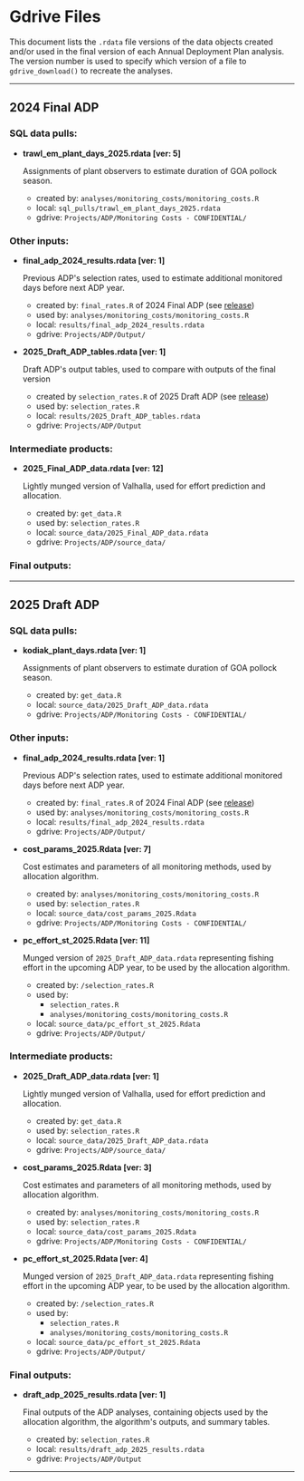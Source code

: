 # Gdrive Files

This document lists the `.rdata` file versions of the data objects created and/or used in the final version of each Annual Deployment Plan analysis. The version number is used to specify which version of a file to `gdrive_download()` to recreate the analyses.

------------------------------------------------------------------------

## 2024 Final ADP

### SQL data pulls:

-   **trawl_em_plant_days_2025.rdata [ver: 5]**

    Assignments of plant observers to estimate duration of GOA pollock season.

    -   created by: `analyses/monitoring_costs/monitoring_costs.R`
    -   local: `sql_pulls/trawl_em_plant_days_2025.rdata`
    -   gdrive: `Projects/ADP/Monitoring Costs - CONFIDENTIAL/`

### Other inputs:

-   **final_adp_2024_results.rdata [ver: 1]**

    Previous ADP's selection rates, used to estimate additional monitored days before next ADP year.

    -   created by: `final_rates.R` of 2024 Final ADP (see [release](https://github.com/Alaska-Fisheries-Monitoring-Analytics/ADP/tree/Final_2024))
    -   used by: `analyses/monitoring_costs/monitoring_costs.R`
    -   local: `results/final_adp_2024_results.rdata`
    -   gdrive: `Projects/ADP/Output/`
    
-   **2025_Draft_ADP_tables.rdata [ver: 1]**
    
    Draft ADP's output tables, used to compare with outputs of the final version
    
    -  created by `selection_rates.R` of 2025 Draft ADP (see [release](https://github.com/Alaska-Fisheries-Monitoring-Analytics/ADP/tree/Draft_2025))
    -  used by: `selection_rates.R`
    -  local: `results/2025_Draft_ADP_tables.rdata`
    -  gdrive: `Projects/ADP/Output`

### Intermediate products:

-   **2025_Final_ADP_data.rdata [ver: 12]**

    Lightly munged version of Valhalla, used for effort prediction and allocation.

    -   created by: `get_data.R`
    -   used by: `selection_rates.R`
    -   local: `source_data/2025_Final_ADP_data.rdata`
    -   gdrive: `Projects/ADP/source_data/`

### Final outputs:

------------------------------------------------------------------------

## 2025 Draft ADP

### SQL data pulls:

-   **kodiak_plant_days.rdata [ver: 1]**

    Assignments of plant observers to estimate duration of GOA pollock season.

    -   created by: `get_data.R`
    -   local: `source_data/2025_Draft_ADP_data.rdata`
    -   gdrive: `Projects/ADP/Monitoring Costs - CONFIDENTIAL/`

### Other inputs:

-   **final_adp_2024_results.rdata [ver: 1]**

    Previous ADP's selection rates, used to estimate additional monitored days before next ADP year.

    -   created by: `final_rates.R` of 2024 Final ADP (see [release](https://github.com/Alaska-Fisheries-Monitoring-Analytics/ADP/tree/Final_2024))
    -   used by: `analyses/monitoring_costs/monitoring_costs.R`
    -   local: `results/final_adp_2024_results.rdata`
    -   gdrive: `Projects/ADP/Output/`

-   **cost_params_2025.Rdata [ver: 7]**

    Cost estimates and parameters of all monitoring methods, used by allocation algorithm.

    -   created by: `analyses/monitoring_costs/monitoring_costs.R`
    -   used by: `selection_rates.R`
    -   local: `source_data/cost_params_2025.Rdata`
    -   gdrive: `Projects/ADP/Monitoring Costs - CONFIDENTIAL/`

-   **pc_effort_st_2025.Rdata [ver: 11]**

    Munged version of `2025_Draft_ADP_data.rdata` representing fishing effort in the upcoming ADP year, to be used by the allocation algorithm.

    -   created by: `/selection_rates.R`
    -   used by:
        -   `selection_rates.R`
        -   `analyses/monitoring_costs/monitoring_costs.R`
    -   local: `source_data/pc_effort_st_2025.Rdata`
    -   gdrive: `Projects/ADP/Output/`

### Intermediate products:

-   **2025_Draft_ADP_data.rdata [ver: 1]**

    Lightly munged version of Valhalla, used for effort prediction and allocation.

    -   created by: `get_data.R`
    -   used by: `selection_rates.R`
    -   local: `source_data/2025_Draft_ADP_data.rdata`
    -   gdrive: `Projects/ADP/source_data/`

-   **cost_params_2025.Rdata [ver: 3]**

    Cost estimates and parameters of all monitoring methods, used by allocation algorithm.

    -   created by: `analyses/monitoring_costs/monitoring_costs.R`
    -   used by: `selection_rates.R`
    -   local: `source_data/cost_params_2025.Rdata`
    -   gdrive: `Projects/ADP/Monitoring Costs - CONFIDENTIAL/`

-   **pc_effort_st_2025.Rdata [ver: 4]**

    Munged version of `2025_Draft_ADP_data.rdata` representing fishing effort in the upcoming ADP year, to be used by the allocation algorithm.

    -   created by: `/selection_rates.R`
    -   used by:
        -   `selection_rates.R`
        -   `analyses/monitoring_costs/monitoring_costs.R`
    -   local: `source_data/pc_effort_st_2025.Rdata`
    -   gdrive: `Projects/ADP/Output/`

### Final outputs:

-   **draft_adp_2025_results.rdata [ver: 1]**

    Final outputs of the ADP analyses, containing objects used by the allocation algorithm, the algorithm's outputs, and summary tables.

    -   created by: `selection_rates.R`
    -   local: `results/draft_adp_2025_results.rdata`
    -   gdrive: `Projects/ADP/Output`

------------------------------------------------------------------------
